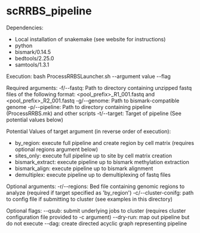 # scRRBS_pipeline

Dependencies:
- Local installation of snakemake (see website for instructions)
- python
- bismark/0.14.5
- bedtools/2.25.0
- samtools/1.3.1

Execution:
bash ProcessRRBSLauncher.sh --argument value --flag

Required arguments:
-f/--fastq: Path to directory containing unzipped fastq files of the following format: <pool_prefix>_R1_001.fastq and <pool_prefix>_R2_001.fastq
-g/--genome: Path to bismark-compatible genome
-p/--pipeline: Path to directory containing pipeline (ProcessRRBS.mk) and other scripts
-t/--target: Target of pipeline (See potential values below)

Potential Values of target argument (in reverse order of execution):
- by_region: execute full pipeline and create region by cell matrix (requires optional regions argument below)
- sites_only: execute full pipeline up to site by cell matrix creation
- bismark_extract: execute pipeline up to bismark methylation extraction
- bismark_align: execute pipeline up to bismark alignment
- demultiplex: execute pipeline up to demultiplexing of fastq files

Optional arguments:
-r/--regions: Bed file containing genomic regions to analyze (required if target specified as 'by_region')
-c/--cluster-conifg: path to config file if submitting to cluster (see examples in this directory)

Optional flags:
 --qsub: submit underlying jobs to cluster (requires cluster configuration file provided to -c argument)
 --dry-run: map out pipeline but do not execute
 --dag: create directed acyclic graph representing pipeline
